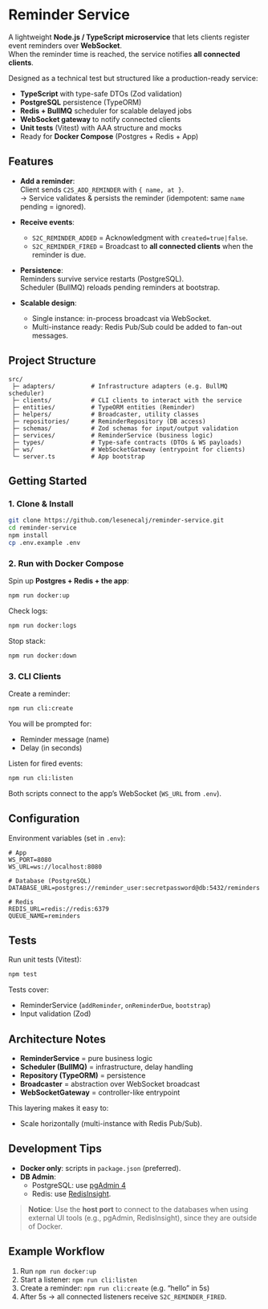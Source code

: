 # Reminder Service

A lightweight **Node.js / TypeScript microservice** that lets clients register event reminders over **WebSocket**.  
When the reminder time is reached, the service notifies **all connected clients**.

Designed as a technical test but structured like a production-ready service:  
- **TypeScript** with type-safe DTOs (Zod validation)  
- **PostgreSQL** persistence (TypeORM)  
- **Redis + BullMQ** scheduler for scalable delayed jobs  
- **WebSocket gateway** to notify connected clients  
- **Unit tests** (Vitest) with AAA structure and mocks  
- Ready for **Docker Compose** (Postgres + Redis + App)   

## Features

- **Add a reminder**:  
  Client sends `C2S_ADD_REMINDER` with `{ name, at }`.  
  → Service validates & persists the reminder (idempotent: same `name` pending = ignored).

- **Receive events**:  
  - `S2C_REMINDER_ADDED` = Acknowledgment with `created=true|false`.  
  - `S2C_REMINDER_FIRED` = Broadcast to **all connected clients** when the reminder is due.  

- **Persistence**:  
  Reminders survive service restarts (PostgreSQL).  
  Scheduler (BullMQ) reloads pending reminders at bootstrap.

- **Scalable design**:  
  - Single instance: in-process broadcast via WebSocket.  
  - Multi-instance ready: Redis Pub/Sub could be added to fan-out messages.

## Project Structure

```
src/
 ├─ adapters/          # Infrastructure adapters (e.g. BullMQ scheduler)
 ├─ clients/           # CLI clients to interact with the service
 ├─ entities/          # TypeORM entities (Reminder)
 ├─ helpers/           # Broadcaster, utility classes
 ├─ repositories/      # ReminderRepository (DB access)
 ├─ schemas/           # Zod schemas for input/output validation
 ├─ services/          # ReminderService (business logic)
 ├─ types/             # Type-safe contracts (DTOs & WS payloads) 
 ├─ ws/                # WebSocketGateway (entrypoint for clients)
 └─ server.ts          # App bootstrap
```

## Getting Started

### 1. Clone & Install
```bash
git clone https://github.com/lesenecalj/reminder-service.git
cd reminder-service
npm install
cp .env.example .env
```

### 2. Run with Docker Compose
Spin up **Postgres + Redis + the app**:
```bash
npm run docker:up
```

Check logs:
```bash
npm run docker:logs
```

Stop stack:
```bash
npm run docker:down
```

### 3. CLI Clients

Create a reminder:
```bash
npm run cli:create
```
You will be prompted for:
- Reminder message (name)
- Delay (in seconds)

Listen for fired events:
```bash
npm run cli:listen
```

Both scripts connect to the app’s WebSocket (`WS_URL` from `.env`).

## Configuration

Environment variables (set in `.env`):

```env
# App
WS_PORT=8080
WS_URL=ws://localhost:8080

# Database (PostgreSQL)
DATABASE_URL=postgres://reminder_user:secretpassword@db:5432/reminders

# Redis
REDIS_URL=redis://redis:6379
QUEUE_NAME=reminders
```

## Tests

Run unit tests (Vitest):

```bash
npm test
```

Tests cover:
- ReminderService (`addReminder`, `onReminderDue`, `bootstrap`)
- Input validation (Zod)

## Architecture Notes

- **ReminderService** = pure business logic  
- **Scheduler (BullMQ)** = infrastructure, delay handling  
- **Repository (TypeORM)** = persistence  
- **Broadcaster** = abstraction over WebSocket broadcast  
- **WebSocketGateway** = controller-like entrypoint  

This layering makes it easy to:
- Scale horizontally (multi-instance with Redis Pub/Sub).  

## Development Tips
- **Docker only**: scripts in `package.json` (preferred).  
- **DB Admin**:  
  - PostgreSQL: use [pgAdmin 4](https://www.pgadmin.org/)
  - Redis: use [RedisInsight](https://redis.com/redis-enterprise/redis-insight/).

> **Notice**: Use the **host port** to connect to the databases when using external UI tools (e.g., pgAdmin, RedisInsight), since they are outside of Docker.

## Example Workflow

1. Run `npm run docker:up`  
2. Start a listener: `npm run cli:listen`  
3. Create a reminder: `npm run cli:create` (e.g. “hello” in 5s)  
4. After 5s → all connected listeners receive `S2C_REMINDER_FIRED`.
